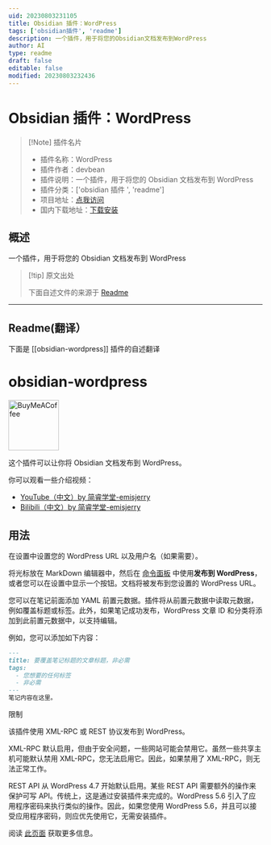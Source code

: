```yaml
---
uid: 20230803231105
title: Obsidian 插件：WordPress
tags: ['obsidian插件', 'readme']
description: 一个插件，用于将您的Obsidian文档发布到WordPress
author: AI
type: readme
draft: false
editable: false
modified: 20230803232436
---
```


# Obsidian 插件：WordPress

> [!Note] 插件名片
> - 插件名称：WordPress
> - 插件作者：devbean
> - 插件说明：一个插件，用于将您的 Obsidian 文档发布到 WordPress
> - 插件分类：['obsidian 插件 ', 'readme']
> - 项目地址：[点我访问](https://github.com/devbean/obsidian-wordpress)
> - 国内下载地址：[下载安装](https://pkmer.cn/products/plugin/pluginMarket/?obsidian-wordpress)

## 概述

一个插件，用于将您的 Obsidian 文档发布到 WordPress

> [!tip] 原文出处
>
>下面自述文件的来源于 [Readme](https://ghproxy.net/https://raw.githubusercontent.com/devbean/obsidian-wordpress/main/README.md)
>

---

## Readme(翻译）

下面是 [[obsidian-wordpress]] 插件的自述翻译

# obsidian-wordpress

[<img src="https://cdn.buymeacoffee.com/buttons/v2/default-yellow.png" alt="BuyMeACoffee" width="100">](https://www.buymeacoffee.com/devbean)

这个插件可以让你将 Obsidian 文档发布到 WordPress。

你可以观看一些介绍视频：

* [YouTube（中文）by 简睿学堂-emisjerry](https://youtu.be/7YECfr_W1WM)
* [Bilibili（中文）by 简睿学堂-emisjerry](https://www.bilibili.com/video/BV1FT411A77m/?vd_source=8d3e1ef8cd3aab146af84cfad2f5076f)

## 用法

在设置中设置您的 WordPress URL 以及用户名（如果需要）。

将光标放在 MarkDown 编辑器中，然后在 [命令面板](https://help.obsidian.md/Plugins/Command+palette) 中使用**发布到 WordPress**，或者您可以在设置中显示一个按钮。文档将被发布到您设置的 WordPress URL。

您可以在笔记前面添加 YAML 前置元数据。插件将从前置元数据中读取元数据，例如覆盖标题或标签。此外，如果笔记成功发布，WordPress 文章 ID 和分类将添加到此前置元数据中，以支持编辑。

例如，您可以添加如下内容：

```markdown
---
title: 要覆盖笔记标题的文章标题，非必需
tags:
  - 您想要的任何标签
  - 非必需
---
笔记内容在这里。
```

限制

该插件使用 XML-RPC 或 REST 协议发布到 WordPress。

XML-RPC 默认启用，但由于安全问题，一些网站可能会禁用它。虽然一些共享主机可能默认禁用 XML-RPC，您无法启用它。因此，如果禁用了 XML-RPC，则无法正常工作。

REST API 从 WordPress 4.7 开始默认启用。某些 REST API 需要额外的操作来保护可写 API。传统上，这是通过安装插件来完成的。WordPress 5.6 引入了应用程序密码来执行类似的操作。因此，如果您使用 WordPress 5.6，并且可以接受应用程序密码，则应优先使用它，无需安装插件。

阅读 [此页面](https://devbean.github.io/obsidian-wordpress) 获取更多信息。
